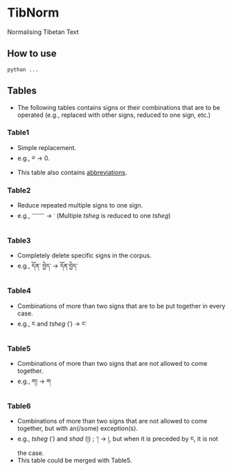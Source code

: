 # TibNorm
Normalising Tibetan Text

<!-- TODOs -->
<!-- 1. explain how to use it -->
<!-- 2. explain columns of each table -->
<!-- 3. a token is missing in a line of the abbreviation list. -->

## How to use
```
python ...
```

## Tables
- The following tables contains signs or their combinations that are to be operated (e.g., replaced with other signs, reduced to one sign, etc.)
### Table1
- Simple replacement.
- e.g., ༠ &rarr; 0.
- This table also contains [abbreviations](http://www.rkts.org/abb/list.php).
### Table2
- Reduce repeated multiple signs to one sign.
- e.g., ་་་་་་་་་་ &rarr; ་ (Multiple _tsheg_ is reduced to one _tsheg_)
### Table3
- Completely delete specific signs in the corpus.
- e.g., དོན་ བྱེད་ &rarr; དོན་བྱེད་
### Table4
- Combinations of more than two signs that are to be put together in every case.
- e.g., ང and _tsheg_ (་) &rarr; ང་
### Table5
- Combinations of more than two signs that are not allowed to come together.
- e.g., ག། &rarr; ག
### Table6
- Combinations of more than two signs that are not allowed to come together, but with an(/some) exception(s).
- e.g., _tsheg_ (་) and _shad_ (།) ; ་། &rarr; །, but when it is preceded by ང, it is not the case.
- This table could be merged with Table5.